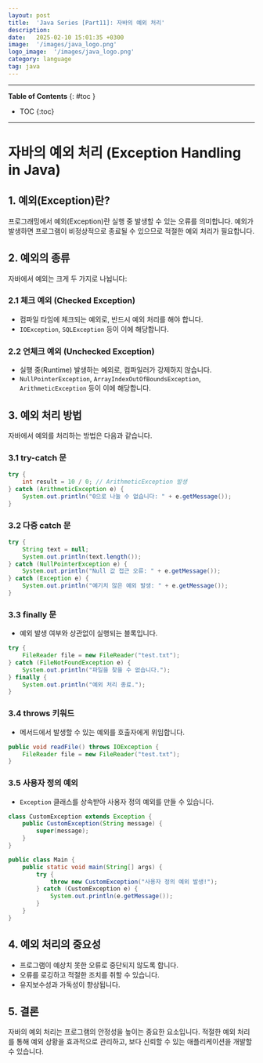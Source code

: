 ```yaml
---
layout: post
title:  'Java Series [Part11]: 자바의 예외 처리'
description: 
date:   2025-02-10 15:01:35 +0300
image:  '/images/java_logo.png'
logo_image:  '/images/java_logo.png'
category: language
tag: java
---
```

---

**Table of Contents**
{: #toc }
*  TOC
{:toc}

---

# 자바의 예외 처리 (Exception Handling in Java)

## 1. 예외(Exception)란?
프로그래밍에서 예외(Exception)란 실행 중 발생할 수 있는 오류를 의미합니다. 예외가 발생하면 프로그램이 비정상적으로 종료될 수 있으므로 적절한 예외 처리가 필요합니다.

## 2. 예외의 종류
자바에서 예외는 크게 두 가지로 나뉩니다:

### 2.1 체크 예외 (Checked Exception)
- 컴파일 타임에 체크되는 예외로, 반드시 예외 처리를 해야 합니다.
- `IOException`, `SQLException` 등이 이에 해당합니다.

### 2.2 언체크 예외 (Unchecked Exception)
- 실행 중(Runtime) 발생하는 예외로, 컴파일러가 강제하지 않습니다.
- `NullPointerException`, `ArrayIndexOutOfBoundsException`, `ArithmeticException` 등이 이에 해당합니다.

## 3. 예외 처리 방법
자바에서 예외를 처리하는 방법은 다음과 같습니다.

### 3.1 try-catch 문
```java
try {
    int result = 10 / 0; // ArithmeticException 발생
} catch (ArithmeticException e) {
    System.out.println("0으로 나눌 수 없습니다: " + e.getMessage());
}
```

### 3.2 다중 catch 문
```java
try {
    String text = null;
    System.out.println(text.length());
} catch (NullPointerException e) {
    System.out.println("Null 값 접근 오류: " + e.getMessage());
} catch (Exception e) {
    System.out.println("예기치 않은 예외 발생: " + e.getMessage());
}
```

### 3.3 finally 문
- 예외 발생 여부와 상관없이 실행되는 블록입니다.

```java
try {
    FileReader file = new FileReader("test.txt");
} catch (FileNotFoundException e) {
    System.out.println("파일을 찾을 수 없습니다.");
} finally {
    System.out.println("예외 처리 종료.");
}
```

### 3.4 throws 키워드
- 메서드에서 발생할 수 있는 예외를 호출자에게 위임합니다.

```java
public void readFile() throws IOException {
    FileReader file = new FileReader("test.txt");
}
```

### 3.5 사용자 정의 예외
- `Exception` 클래스를 상속받아 사용자 정의 예외를 만들 수 있습니다.

```java
class CustomException extends Exception {
    public CustomException(String message) {
        super(message);
    }
}

public class Main {
    public static void main(String[] args) {
        try {
            throw new CustomException("사용자 정의 예외 발생!");
        } catch (CustomException e) {
            System.out.println(e.getMessage());
        }
    }
}
```

## 4. 예외 처리의 중요성
- 프로그램이 예상치 못한 오류로 중단되지 않도록 합니다.
- 오류를 로깅하고 적절한 조치를 취할 수 있습니다.
- 유지보수성과 가독성이 향상됩니다.

## 5. 결론
자바의 예외 처리는 프로그램의 안정성을 높이는 중요한 요소입니다. 적절한 예외 처리를 통해 예외 상황을 효과적으로 관리하고, 보다 신뢰할 수 있는 애플리케이션을 개발할 수 있습니다.

